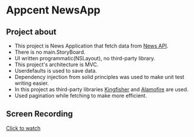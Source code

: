 # Appcent NewsApp

## Project about
- This project is News Application that fetch data from  [News API](https://newsapi.org).
- There is no main.StoryBoard.
- UI written programmatic(NSLayout), no third-party library.
- This project's architecture is MVC.
- Userdefaults is used to save data.
- Dependency injection from solid principles was used to make unit test writing easier.
- In this project as third-party libraries [Kingfisher](https://github.com/onevcat/Kingfisher) and [Alamofire](https://github.com/Alamofire/Alamofire) are used.
- Used pagination while fetching to make more efficient.



## Screen Recording
[Click to watch](https://youtu.be/sV_dsiP_oAw)